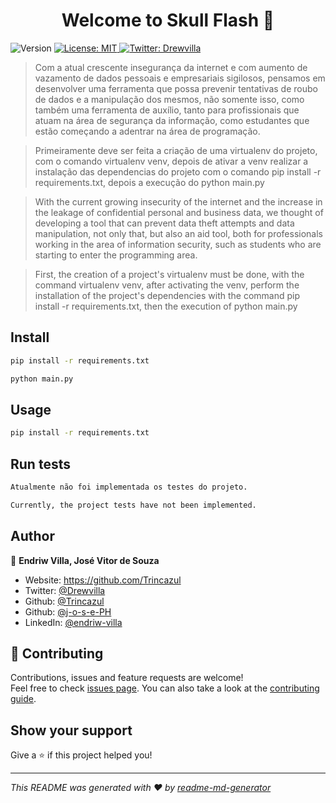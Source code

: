 <h1 align="center">Welcome to Skull Flash 👋</h1>
<p>
  <img alt="Version" src="https://img.shields.io/badge/version-1.0.1-blue.svg?cacheSeconds=2592000" />
  <a href="#" target="_blank">
    <img alt="License: MIT" src="https://img.shields.io/badge/License-MIT-yellow.svg" />
  </a>
  <a href="https://twitter.com/Drewvilla" target="_blank">
    <img alt="Twitter: Drewvilla" src="https://img.shields.io/twitter/follow/Drewvilla.svg?style=social" />
  </a>
</p>

> Com a atual crescente insegurança da internet e com aumento de vazamento de dados pessoais e empresariais sigilosos, pensamos em desenvolver uma ferramenta que possa prevenir tentativas de roubo de dados e a manipulação dos mesmos, não somente isso, como também uma ferramenta de auxílio, tanto para profissionais que atuam na área de segurança da informação, como estudantes que estão começando a adentrar na área de programação.

>Primeiramente deve ser feita a criação de uma virtualenv do projeto, com o comando virtualenv venv, depois de ativar a venv realizar a instalação das dependencias do projeto com o comando pip install -r requirements.txt, depois a execução do python main.py

> With the current growing insecurity of the internet and the increase in the leakage of confidential personal and business data, we thought of developing a tool that can prevent data theft attempts and data manipulation, not only that, but also an aid tool, both for professionals working in the area of information security, such as students who are starting to enter the programming area.

>First, the creation of a project's virtualenv must be done, with the command virtualenv venv, after activating the venv, perform the installation of the project's dependencies with the command pip install -r requirements.txt, then the execution of python main.py 

## Install

```sh
pip install -r requirements.txt

python main.py
```

## Usage

```sh
pip install -r requirements.txt
```

## Run tests

```sh
Atualmente não foi implementada os testes do projeto.

Currently, the project tests have not been implemented.
```

## Author

👤 **Endriw Villa, José Vitor de Souza**

* Website: https://github.com/Trincazul
* Twitter: [@Drewvilla](https://twitter.com/Drewvilla)
* Github: [@Trincazul](https://github.com/Trincazul)
* Github: [@j-o-s-e-PH](https://github.com/j-o-s-e-PH)
* LinkedIn: [@endriw-villa](https://linkedin.com/in/endriw-villa)

## 🤝 Contributing

Contributions, issues and feature requests are welcome!<br />Feel free to check [issues page](https://github.com/Trincazul/skull-flash/issues). You can also take a look at the [contributing guide](https://github.com/Trincazul/skull-flash).

## Show your support

Give a ⭐️ if this project helped you!

***
_This README was generated with ❤️ by [readme-md-generator](https://github.com/kefranabg/readme-md-generator)_
